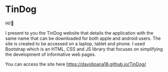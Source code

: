 # TinDog

 Hi!🐶
 
 I present to you the TinDog website that details the application with the same name that can be downloaded for both apple and android users. The site is created to be accessed on a laptop, tablet and phone. 
 I used Bootstrap which is an HTML, CSS and JS library that focuses on simplifying the development of informative web pages.
 
 You can access the site here https://davidioana18.github.io/TinDog/
